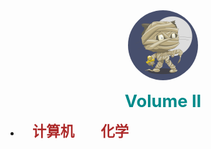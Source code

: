 <div style="text-align: center">
<a href="#"><img style="width:7rem;border-radius:50%;" src="favicon.gif"></img></a>
<br>
<p>
<a href="#/Volume_II/welcome" class="name">Volume II</a>
</div>

<style>
a {
    text-decoration: none;
}
.name {
    font-size: 1.7rem;
    color: darkcyan;
    font-weight: bold;
}
.volume {
    font-size: 1.4rem;
    color: #ac2828;
    font-weight: bold;
    margin: 0.4rem 1.2rem;
}
</style>

<span class='side-title'>
<ul>
<li>
<a href="#/Volume_II/IT/welcome" class="volume"><i class="fa fa-book" style="font-size:1.1rem"></i> 计算机</a>
<a href="#/Volume_II/chemistry/welcome.md" class="volume"><i class="fa fa-book" style="font-size:1.1rem"></i> 化学</a>
</li>
</ul>
</span>
